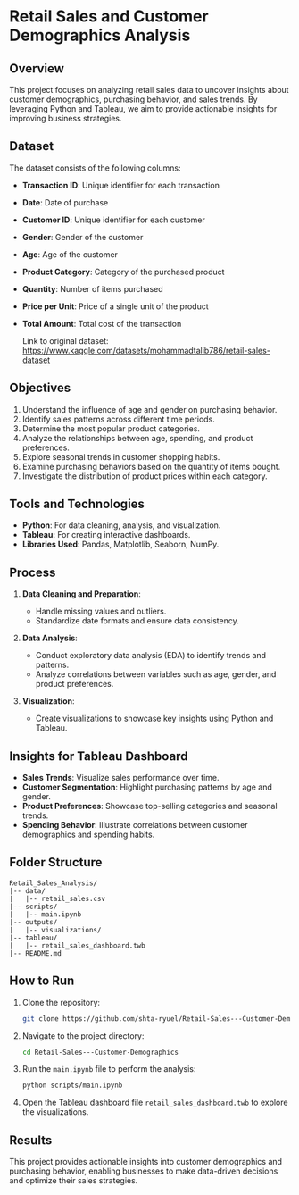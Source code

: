 # Retail Sales and Customer Demographics Analysis

## Overview
This project focuses on analyzing retail sales data to uncover insights about customer demographics, purchasing behavior, and sales trends. By leveraging Python and Tableau, we aim to provide actionable insights for improving business strategies.

## Dataset
The dataset consists of the following columns:
- **Transaction ID**: Unique identifier for each transaction
- **Date**: Date of purchase
- **Customer ID**: Unique identifier for each customer
- **Gender**: Gender of the customer
- **Age**: Age of the customer
- **Product Category**: Category of the purchased product
- **Quantity**: Number of items purchased
- **Price per Unit**: Price of a single unit of the product
- **Total Amount**: Total cost of the transaction

  Link to original dataset: https://www.kaggle.com/datasets/mohammadtalib786/retail-sales-dataset

## Objectives
1. Understand the influence of age and gender on purchasing behavior.
2. Identify sales patterns across different time periods.
3. Determine the most popular product categories.
4. Analyze the relationships between age, spending, and product preferences.
5. Explore seasonal trends in customer shopping habits.
6. Examine purchasing behaviors based on the quantity of items bought.
7. Investigate the distribution of product prices within each category.

## Tools and Technologies
- **Python**: For data cleaning, analysis, and visualization.
- **Tableau**: For creating interactive dashboards.
- **Libraries Used**: Pandas, Matplotlib, Seaborn, NumPy.

## Process
1. **Data Cleaning and Preparation**:
   - Handle missing values and outliers.
   - Standardize date formats and ensure data consistency.

2. **Data Analysis**:
   - Conduct exploratory data analysis (EDA) to identify trends and patterns.
   - Analyze correlations between variables such as age, gender, and product preferences.

3. **Visualization**:
   - Create visualizations to showcase key insights using Python and Tableau.

## Insights for Tableau Dashboard
- **Sales Trends**: Visualize sales performance over time.
- **Customer Segmentation**: Highlight purchasing patterns by age and gender.
- **Product Preferences**: Showcase top-selling categories and seasonal trends.
- **Spending Behavior**: Illustrate correlations between customer demographics and spending habits.

## Folder Structure
```
Retail_Sales_Analysis/
|-- data/
|   |-- retail_sales.csv
|-- scripts/
|   |-- main.ipynb
|-- outputs/
|   |-- visualizations/
|-- tableau/
|   |-- retail_sales_dashboard.twb
|-- README.md
```

## How to Run
1. Clone the repository:
   ```bash
   git clone https://github.com/shta-ryuel/Retail-Sales---Customer-Demographics.git
   ```

2. Navigate to the project directory:
   ```bash
   cd Retail-Sales---Customer-Demographics
   ```

3. Run the `main.ipynb` file to perform the analysis:
   ```bash
   python scripts/main.ipynb
   ```

4. Open the Tableau dashboard file `retail_sales_dashboard.twb` to explore the visualizations.

## Results
This project provides actionable insights into customer demographics and purchasing behavior, enabling businesses to make data-driven decisions and optimize their sales strategies.



 
